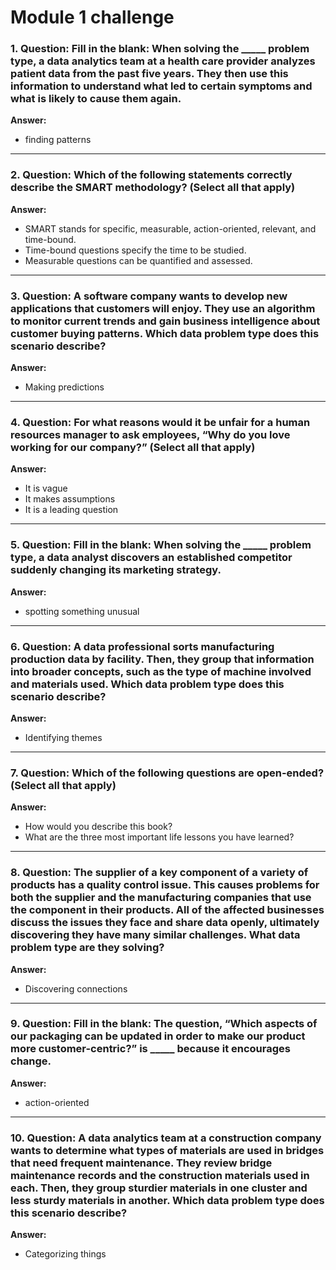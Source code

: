 # Module 1 challenge


### 1. Question: Fill in the blank: When solving the _____ problem type, a data analytics team at a health care provider analyzes patient data from the past five years. They then use this information to understand what led to certain symptoms and what is likely to cause them again.
**Answer:**
- finding patterns

---

### 2. Question: Which of the following statements correctly describe the SMART methodology? (Select all that apply)
**Answer:**
- SMART stands for specific, measurable, action-oriented, relevant, and time-bound.  
- Time-bound questions specify the time to be studied.  
- Measurable questions can be quantified and assessed.

---

### 3. Question: A software company wants to develop new applications that customers will enjoy. They use an algorithm to monitor current trends and gain business intelligence about customer buying patterns. Which data problem type does this scenario describe?
**Answer:**
- Making predictions

---

### 4. Question: For what reasons would it be unfair for a human resources manager to ask employees, “Why do you love working for our company?” (Select all that apply)
**Answer:**
- It is vague  
- It makes assumptions  
- It is a leading question

---

### 5. Question: Fill in the blank: When solving the _____ problem type, a data analyst discovers an established competitor suddenly changing its marketing strategy.
**Answer:**
- spotting something unusual

---

### 6. Question: A data professional sorts manufacturing production data by facility. Then, they group that information into broader concepts, such as the type of machine involved and materials used. Which data problem type does this scenario describe?
**Answer:**
- Identifying themes

---

### 7. Question: Which of the following questions are open-ended? (Select all that apply)
**Answer:**
- How would you describe this book?  
- What are the three most important life lessons you have learned?

---

### 8. Question: The supplier of a key component of a variety of products has a quality control issue. This causes problems for both the supplier and the manufacturing companies that use the component in their products. All of the affected businesses discuss the issues they face and share data openly, ultimately discovering they have many similar challenges. What data problem type are they solving?
**Answer:**
- Discovering connections

---

### 9. Question: Fill in the blank: The question, “Which aspects of our packaging can be updated in order to make our product more customer-centric?” is _____ because it encourages change.
**Answer:**
- action-oriented

---

### 10. Question: A data analytics team at a construction company wants to determine what types of materials are used in bridges that need frequent maintenance. They review bridge maintenance records and the construction materials used in each. Then, they group sturdier materials in one cluster and less sturdy materials in another. Which data problem type does this scenario describe?
**Answer:**
- Categorizing things
